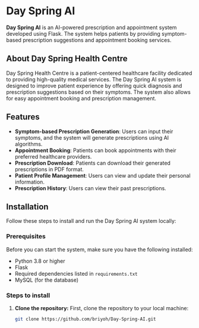 # Day Spring AI

**Day Spring AI** is an AI-powered prescription and appointment system developed using Flask. The system helps patients by providing symptom-based prescription suggestions and appointment booking services.

## About Day Spring Health Centre
Day Spring Health Centre is a patient-centered healthcare facility dedicated to providing high-quality medical services. The Day Spring AI system is designed to improve patient experience by offering quick diagnosis and prescription suggestions based on their symptoms. The system also allows for easy appointment booking and prescription management.

## Features
- **Symptom-based Prescription Generation**: Users can input their symptoms, and the system will generate prescriptions using AI algorithms.
- **Appointment Booking**: Patients can book appointments with their preferred healthcare providers.
- **Prescription Download**: Patients can download their generated prescriptions in PDF format.
- **Patient Profile Management**: Users can view and update their personal information.
- **Prescription History**: Users can view their past prescriptions.

## Installation

Follow these steps to install and run the Day Spring AI system locally:

### Prerequisites
Before you can start the system, make sure you have the following installed:

- Python 3.8 or higher
- Flask
- Required dependencies listed in `requirements.txt`
- MySQL (for the database)

### Steps to install
1. **Clone the repository:**
   First, clone the repository to your local machine:
   ```bash
   git clone https://github.com/briyoh/Day-Spring-AI.git
